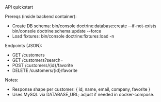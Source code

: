 API quickstart

Prereqs (inside backend container):
- Create DB schema:
  bin/console doctrine:database:create --if-not-exists
  bin/console doctrine:schema:update --force
- Load fixtures:
  bin/console doctrine:fixtures:load -n

Endpoints (JSON):
- GET /customers
- GET /customers?search=<term>
- POST /customers/{id}/favorite
- DELETE /customers/{id}/favorite

Notes:
- Response shape per customer: { id, name, email, company, favorite }
- Uses MySQL via DATABASE_URL; adjust if needed in docker-compose.


